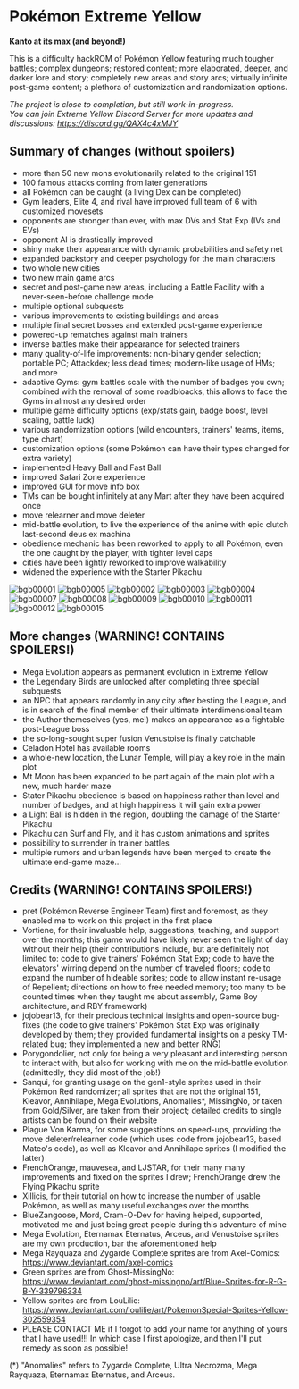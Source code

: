 # Pokémon Extreme Yellow
**Kanto at its max (and beyond!)**

This is a difficulty hackROM of Pokémon Yellow featuring much tougher battles; complex dungeons; restored content; more elaborated, deeper, and darker lore and story; completely new areas and story arcs; virtually infinite post-game content; a plethora of customization and randomization options.

*The project is close to completion, but still work-in-progress.* <br/>
*You can join Extreme Yellow Discord Server for more updates and discussions: https://discord.gg/QAX4c4xMJY*

## Summary of changes (without spoilers)

- more than 50 new mons evolutionarily related to the original 151
- 100 famous attacks coming from later generations
- all Pokémon can be caught (a living Dex can be completed)
- Gym leaders, Elite 4, and rival have improved full team of 6 with customized movesets
- opponents are stronger than ever, with max DVs and Stat Exp (IVs and EVs)
- opponent AI is drastically improved
- shiny make their appearance with dynamic probabilities and safety net
- expanded backstory and deeper psychology for the main characters
- two whole new cities
- two new main game arcs
- secret and post-game new areas, including a Battle Facility with a never-seen-before challenge mode
- multiple optional subquests
- various improvements to existing buildings and areas
- multiple final secret bosses and extended post-game experience
- powered-up rematches against main trainers
- inverse battles make their appearance for selected trainers
- many quality-of-life improvements: non-binary gender selection; portable PC; Attackdex; less dead times; modern-like usage of HMs; and more
- adaptive Gyms: gym battles scale with the number of badges you own; combined with the removal of some roadbloacks, this allows to face the Gyms in almost any desired order
- multiple game difficulty options (exp/stats gain, badge boost, level scaling, battle luck)
- various randomization options (wild encounters, trainers' teams, items, type chart)
- customization options (some Pokémon can have their types changed for extra variety)
- implemented Heavy Ball and Fast Ball
- improved Safari Zone experience
- improved GUI for move info box
- TMs can be bought infinitely at any Mart after they have been acquired once
- move relearner and move deleter
- mid-battle evolution, to live the experience of the anime with epic clutch last-second deus ex machina
- obedience mechanic has been reworked to apply to all Pokémon, even the one caught by the player, with tighter level caps
- cities have been lightly reworked to improve walkability
- widened the experience with the Starter Pikachu

![bgb00001](https://github.com/RainbowMetalPigeon/ExtremeYellow/assets/118711812/f225e779-1d75-4c54-9abb-3e02e68e07d9)
![bgb00005](https://github.com/RainbowMetalPigeon/ExtremeYellow/assets/118711812/8a305170-e4bd-4bde-b810-d4065df01367)
![bgb00002](https://github.com/RainbowMetalPigeon/ExtremeYellow/assets/118711812/490981ce-92a6-48fd-82c7-a3d1960996c3)
![bgb00003](https://github.com/RainbowMetalPigeon/ExtremeYellow/assets/118711812/756d334a-947f-47ff-b66c-aa8a41194921)
![bgb00004](https://github.com/RainbowMetalPigeon/ExtremeYellow/assets/118711812/8d13ae4b-ddea-47c8-9833-16a29b5688a5)
![bgb00007](https://github.com/RainbowMetalPigeon/ExtremeYellow/assets/118711812/5fb5ed5d-54a3-4f7c-b192-2b6bcdc6868b)
![bgb00008](https://github.com/RainbowMetalPigeon/ExtremeYellow/assets/118711812/55d2c44d-c788-4928-9cc0-8f229560a527)
![bgb00009](https://github.com/RainbowMetalPigeon/ExtremeYellow/assets/118711812/c542e3f5-fe50-4cee-bebf-be5839013ddf)
![bgb00010](https://github.com/RainbowMetalPigeon/ExtremeYellow/assets/118711812/a75a200f-299a-4506-aa26-3aa339d1f2ff)
![bgb00011](https://github.com/RainbowMetalPigeon/ExtremeYellow/assets/118711812/174d83e4-e3e5-4a13-901c-4982fbdc7166)
![bgb00012](https://github.com/RainbowMetalPigeon/ExtremeYellow/assets/118711812/5275b14e-34f3-4bcd-9d75-ced2b8614d3a)
![bgb00015](https://github.com/RainbowMetalPigeon/ExtremeYellow/assets/118711812/4b5beb3c-d990-44dd-ab70-b4c4c0f25b86)


## More changes (WARNING! CONTAINS SPOILERS!)

- Mega Evolution appears as permanent evolution in Extreme Yellow
- the Legendary Birds are unlocked after completing three special subquests
- an NPC that appears randomly in any city after besting the League, and is in search of the final member of their ultimate interdimensional team
- the Author themeselves (yes, me!) makes an appearance as a fightable post-League boss
- the so-long-sought super fusion Venustoise is finally catchable
- Celadon Hotel has available rooms
- a whole-new location, the Lunar Temple, will play a key role in the main plot
- Mt Moon has been expanded to be part again of the main plot with a new, much harder maze
- Stater Pikachu obedience is based on happiness rather than level and number of badges, and at high happiness it will gain extra power
- a Light Ball is hidden in the region, doubling the damage of the Starter Pikachu
- Pikachu can Surf and Fly, and it has custom animations and sprites
- possibility to surrender in trainer battles
- multiple rumors and urban legends have been merged to create the ultimate end-game maze...

## Credits (WARNING! CONTAINS SPOILERS!)

- pret (Pokémon Reverse Engineer Team) first and foremost, as they enabled me to work on this project in the first place
- Vortiene, for their invaluable help, suggestions, teaching, and support over the months; this game would have likely never seen the light of day without their help (their contributions include, but are definitely not limited to: code to give trainers' Pokémon Stat Exp; code to have the elevators' wirring depend on the number of traveled floors; code to expand the number of hideable sprites; code to allow instant re-usage of Repellent; directions on how to free needed memory; too many to be counted times when they taught me about assembly, Game Boy architecture, and RBY framework)
- jojobear13, for their precious technical insights and open-source bug-fixes (the code to give trainers' Pokémon Stat Exp was originally developed by them; they provided fundamental insights on a pesky TM-related bug; they implemented a new and better RNG)
- Porygondolier, not only for being a very pleasant and interesting person to interact with, but also for working with me on the mid-battle evolution (admittedly, they did most of the job!)
- Sanqui, for granting usage on the gen1-style sprites used in their Pokémon Red randomizer; all sprites that are not the original 151, Kleavor, Annihilape, Mega Evolutions, Anomalies*, MissingNo, or taken from Gold/Silver, are taken from their project; detailed credits to single artists can be found on their website
- Plague Von Karma, for some suggestions on speed-ups, providing the move deleter/relearner code (which uses code from jojobear13, based Mateo's code), as well as Kleavor and Annihilape sprites (I modified the latter)
- FrenchOrange, mauvesea, and LJSTAR, for their many many improvements and fixed on the sprites I drew; FrenchOrange drew the Flying Pikachu sprite
- Xillicis, for their tutorial on how to increase the number of usable Pokémon, as well as many useful exchanges over the months
- BlueZangoose, Mord, Cram-O-Dev for having helped, supported, motivated me and just being great people during this adventure of mine
- Mega Evolution, Eternamax Eternatus, Arceus, and Venustoise sprites are my own production, bar the aforementioned help
- Mega Rayquaza and Zygarde Complete sprites are from Axel-Comics: https://www.deviantart.com/axel-comics
- Green sprites are from Ghost-MissingNo: https://www.deviantart.com/ghost-missingno/art/Blue-Sprites-for-R-G-B-Y-339796334
- Yellow sprites are from LouLilie: https://www.deviantart.com/loulilie/art/PokemonSpecial-Sprites-Yellow-302559354
- PLEASE CONTACT ME if I forgot to add your name for anything of yours that I have used!!! In which case I first apologize, and then I'll put remedy as soon as possible!

(*) "Anomalies" refers to Zygarde Complete, Ultra Necrozma, Mega Rayquaza, Eternamax Eternatus, and Arceus.
